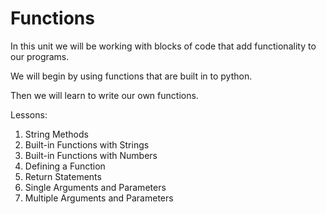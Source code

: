 # Functions

In this unit we will be working with blocks of code that add functionality to our programs.

We will begin by using functions that are built in to python.

Then we will learn to write our own functions.


Lessons:

1. String Methods
2. Built-in Functions with Strings
3. Built-in Functions with Numbers
4. Defining a Function
5. Return Statements
6. Single Arguments and Parameters
7. Multiple Arguments and Parameters
